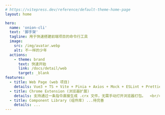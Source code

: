 ```yaml
---
# https://vitepress.dev/reference/default-theme-home-page
layout: home

hero:
  name: 'onion-cli'
  text: '脚手架'
  tagline: 用于快速搭建前端项目的命令行工具
  image:
    src: /img/avatar.webp
    alt: 不一样的少年
  actions:
    - theme: brand
      text: 快速开始
      link: /docs/detail/web
      target: _blank
features:
  - title: Web Page (web 项目)
    details: Vue3 + TS + Vite + Pinia + Axios + Mock + ESLint + Prettier + Husky + Commitlint
  - title: Chrome Extension (浏览器扩展)
    details: 支持通过一条指令直接生成 .crx 文件，无需手动打开浏览器打包。  <br/>1. Popup Extension (工具栏弹出窗口) <br/> 2. Sidebar Extension (侧边栏面板) <br/>3.Tab Extension (新标签页) 。
  - title: Component Library (组件库) ...待完善
    details: ...
---
```


